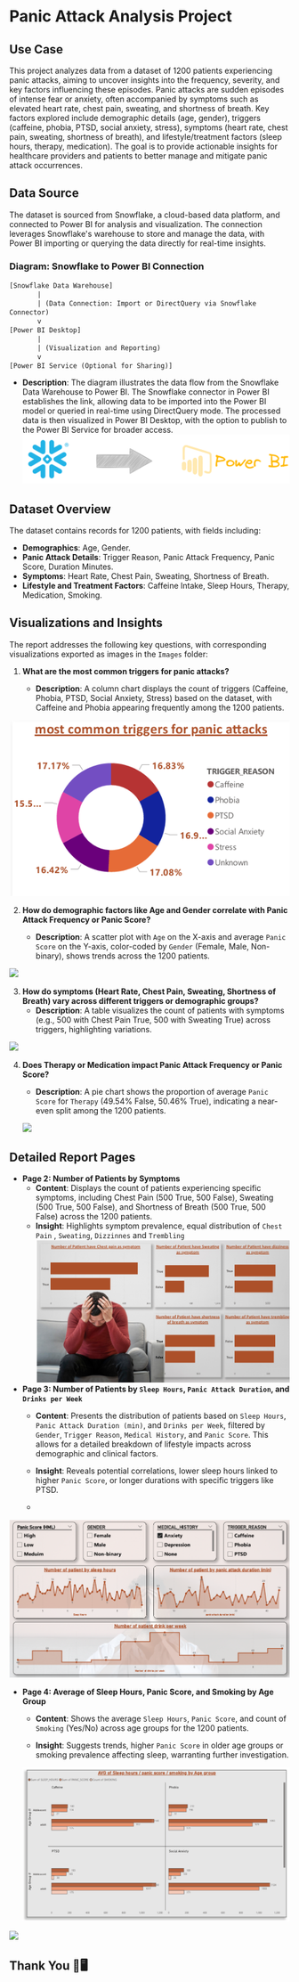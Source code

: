 # Panic Attack Analysis Project

## Use Case
This project analyzes data from a dataset of 1200 patients experiencing panic attacks, aiming to uncover insights into the frequency, severity, and key factors influencing these episodes. Panic attacks are sudden episodes of intense fear or anxiety, often accompanied by symptoms such as elevated heart rate, chest pain, sweating, and shortness of breath. Key factors explored include demographic details (age, gender), triggers (caffeine, phobia, PTSD, social anxiety, stress), symptoms (heart rate, chest pain, sweating, shortness of breath), and lifestyle/treatment factors (sleep hours, therapy, medication). The goal is to provide actionable insights for healthcare providers and patients to better manage and mitigate panic attack occurrences.

## Data Source
The dataset is sourced from Snowflake, a cloud-based data platform, and connected to Power BI for analysis and visualization. The connection leverages Snowflake's warehouse to store and manage the data, with Power BI importing or querying the data directly for real-time insights.

### Diagram: Snowflake to Power BI Connection
```
[Snowflake Data Warehouse]
       |
       | (Data Connection: Import or DirectQuery via Snowflake Connector)
       v
[Power BI Desktop]
       |
       | (Visualization and Reporting)
       v
[Power BI Service (Optional for Sharing)]
```
- **Description**: The diagram illustrates the data flow from the Snowflake Data Warehouse to Power BI. The Snowflake connector in Power BI establishes the link, allowing data to be imported into the Power BI model or queried in real-time using DirectQuery mode. The processed data is then visualized in Power BI Desktop, with the option to publish to the Power BI Service for broader access.
![](Images/pipline.png)
## Dataset Overview
The dataset contains records for 1200 patients, with fields including:
- **Demographics**: Age, Gender.
- **Panic Attack Details**: Trigger Reason, Panic Attack Frequency, Panic Score, Duration Minutes.
- **Symptoms**: Heart Rate, Chest Pain, Sweating, Shortness of Breath.
- **Lifestyle and Treatment Factors**: Caffeine Intake, Sleep Hours, Therapy, Medication, Smoking.

## Visualizations and Insights
The report addresses the following key questions, with corresponding visualizations exported as images in the `Images` folder:

1. **What are the most common triggers for panic attacks?**
     
   - **Description**: A column chart displays the count of triggers (Caffeine, Phobia, PTSD, Social Anxiety, Stress) based on the dataset, with Caffeine and Phobia appearing frequently among the 1200 patients.

![](Images/q1_triggers.png)

2. **How do demographic factors like Age and Gender correlate with Panic Attack Frequency or Panic Score?**
   
   - **Description**: A scatter plot with `Age` on the X-axis and average `Panic Score` on the Y-axis, color-coded by `Gender` (Female, Male, Non-binary), shows trends across the 1200 patients.
  
![](Images/q2_triggers.png)


3. **How do symptoms (Heart Rate, Chest Pain, Sweating, Shortness of Breath) vary across different triggers or demographic groups?**
   - **Description**: A table visualizes the count of patients with symptoms (e.g., 500 with Chest Pain True, 500 with Sweating True) across triggers, highlighting variations.

![](Images/q3_triggers.png)

4. **Does Therapy or Medication impact Panic Attack Frequency or Panic Score?**
   
   - **Description**: A pie chart shows the proportion of average `Panic Score` for `Therapy` (49.54% False, 50.46% True), indicating a near-even split among the 1200 patients.

   ![](Images/q4_triggers.png)

## Detailed Report Pages
- **Page 2: Number of Patients by Symptoms**
  - **Content**: Displays the count of patients experiencing specific symptoms, including Chest Pain (500 True, 500 False), Sweating (500 True, 500 False), and Shortness of Breath (500 True, 500 False) across the 1200 patients.
  - **Insight**: Highlights symptom prevalence, equal distribution of `Chest Pain` , `Sweating`, `Dizzinnes` and  `Trembling`
![](Images/p2.png)
- **Page 3: Number of Patients by `Sleep Hours`, `Panic Attack Duration`, and `Drinks per Week`**
  - **Content**: Presents the distribution of patients based on `Sleep Hours`, `Panic Attack Duration (min)`, and `Drinks per Week`, filtered by `Gender`, `Trigger Reason`, `Medical History`, and `Panic Score`. This allows for a detailed breakdown of lifestyle impacts across demographic and clinical factors.


  - **Insight**: Reveals potential correlations, lower sleep hours linked to higher `Panic Score`, or longer durations with specific triggers like PTSD.
  - 
![](Images/p3.png)

- **Page 4: Average of Sleep Hours, Panic Score, and Smoking by Age Group**
  - **Content**: Shows the average `Sleep Hours`, `Panic Score`, and count of `Smoking` (Yes/No) across age groups  for the 1200 patients. 
 
  - **Insight**: Suggests trends,  higher `Panic Score` in older age groups or smoking prevalence affecting sleep, warranting further investigation.
 
  
  ![](Images/p4.png)

![](Images/p4_1.png)

## Thank You 🖤🖥️
